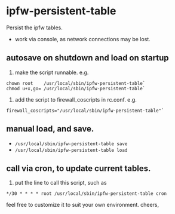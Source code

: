 # ipfw-persistent-table
 Persist the ipfw tables.

* work via console, as network connections may be lost.


## autosave on shutdown and load on startup

1. make the script runnable.
  e.g.
```
chown root    /usr/local/sbin/ipfw-persistent-table`
chmod u+x,go= /usr/local/sbin/ipfw-persistent-table`
```
1. add the script to firewall_coscripts in rc.conf.
 e.g.
```
firewall_coscripts="/usr/local/sbin/ipfw-persistent-table"`
```

## manual load, and save.

- `/usr/local/sbin/ipfw-persistent-table save`
- `/usr/local/sbin/ipfw-persistent-table load`

## call via cron, to update current tables.

1. put the line to call this script, such as
```
*/30 * * * * root /usr/local/sbin/ipfw-persistent-table cron
```

feel free to customize it to suit your own environment.
cheers,
